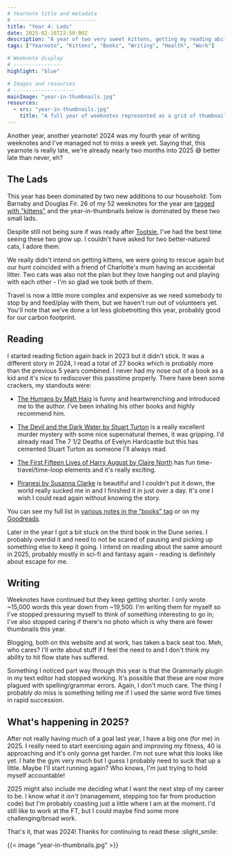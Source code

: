```yaml
---
# Yearnote title and metadata
# ---------------------------
title: "Year 4: Lads"
date: 2025-02-16T22:50:00Z
description: "A year of two very sweet kittens, getting my reading ability back, still writing weeknotes, plans for my health, and thinking about the future of my work."
tags: ["Yearnote", "Kittens", "Books", "Writing", "Health", "Work"]

# Weeknote display
# ----------------
highlight: "blue"

# Images and resources
# --------------------
mainImage: "year-in-thumbnails.jpg"
resources:
  - src: "year-in-thumbnails.jpg"
    title: "A full year of weeknotes represented as a grid of thumbnails"
---
```


Another year, another yearnote! 2024 was my fourth year of writing weeknotes and I've managed not to miss a week yet. Saying that, this yearnote is really late, we're already nearly two months into 2025 :sweat_smile: better late than never, eh?


## The Lads

This year has been dominated by two new additions to our household: Tom Barnaby and Douglas Fir. 26 of my 52 weeknotes for the year are [tagged with "kittens"](/tags/kittens/) and the year-in-thumbnails below is dominated by these two small lads.

Despite still not being sure if was ready after [Tootsie](/weeknotes/42/), I've had the best time seeing these two grow up. I couldn't have asked for two better-natured cats, I adore them.

We really didn't intend on getting kittens, we were going to rescue again but our hunt coincided with a friend of Charlotte's mum having an accidental litter. Two cats was also not the plan but they love hanging out and playing with each other - I'm so glad we took both of them.

Travel is now a little more complex and expensive as we need somebody to stop by and feed/play with them, but we haven't run out of volunteers yet. You'll note that we've done a lot less globetrotting this year, probably good for our carbon footprint.


## Reading

I started reading fiction again back in 2023 but it didn't stick. It was a different story in 2024, I read a total of 27 books which is probably more than the previous 5 years combined. I never had my nose out of a book as a kid and it's nice to rediscover this passtime properly. There have been some crackers, my standouts were:

  * [The Humans by Matt Haig](https://www.goodreads.com/book/show/18073307-the-humans) is funny and heartwrenching and introduced me to the author. I've been inhaling his other books and highly recommend him.

  * [The Devil and the Dark Water by Stuart Turton](https://www.goodreads.com/book/show/50632648-the-devil-and-the-dark-water) is a really excellent murder mystery with some nice supernatural themes, it was gripping. I'd already read The 7 1/2 Deaths of Evelyn Hardcastle but this has cemented Stuart Turton as someone I'll always read.

  * [The First Fifteen Lives of Harry August by Claire North](https://www.goodreads.com/book/show/20055034-the-first-fifteen-lives-of-harry-august) has fun time-travel/time-loop elements and it's really exciting.

  * [Piranesi by Susanna Clarke](https://www.goodreads.com/book/show/48496334-piranesi) is beautiful and I couldn't put it down, the world really sucked me in and I finished it in just over a day. It's one I wish I could read again without knowing the story.

You can see my full list in [various notes in the "books" tag](/tags/books/) or on my [Goodreads](https://www.goodreads.com/user/show/96292269-rowan-manning).

Later in the year I got a bit stuck on the third book in the Dune series. I probably overdid it and need to not be scared of pausing and picking up something else to keep it going. I intend on reading about the same amount in 2025, probably mostly in sci-fi and fantasy again - reading is definitely about escape for me.


## Writing

Weeknotes have continued but they keep getting shorter. I only wrote ~15,000 words this year down from ~19,500. I'm writing them for myself so I've stopped pressuring myself to think of something interesting to go in; I've also stopped caring if there's no photo which is why there are fewer thumbnails this year.

Blogging, both on this website and at work, has taken a back seat too. Meh, who cares? I'll write about stuff if I feel the need to and I don't think my ability to hit flow state has suffered.

Something I noticed part way through this year is that the Grammarly plugin in my text editor had stopped working. It's possible that these are now more plagued with spelling/grammar errors. Again, I don't much care. The thing I probably _do_ miss is something telling me if I used the same word five times in rapid succession.


## What's happening in 2025?

After not really having much of a goal last year, I have a big one (for me) in 2025. I really need to start exercising again and improving my fitness, 40 is approaching and it's only gonna get harder. I'm not sure what this looks like yet. I hate the gym very much but I guess I probably need to suck that up a little. Maybe I'll start running again? Who knows, I'm just trying to hold myself accountable!

2025 might also include me deciding what I want the next step of my career to be. I know what it _isn't_ (management, stepping too far from production code) but I'm probably coasting just a little where I am at the moment. I'd still like to work at the FT, but I could maybe find some more challenging/broad work.

That's it, that was 2024! Thanks for continuing to read these :slight_smile:

{{< image "year-in-thumbnails.jpg" >}}
